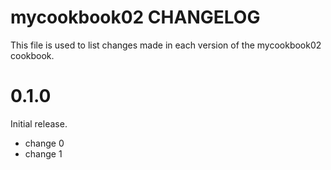 # mycookbook02 CHANGELOG

This file is used to list changes made in each version of the mycookbook02 cookbook.

# 0.1.0

Initial release.

- change 0
- change 1

